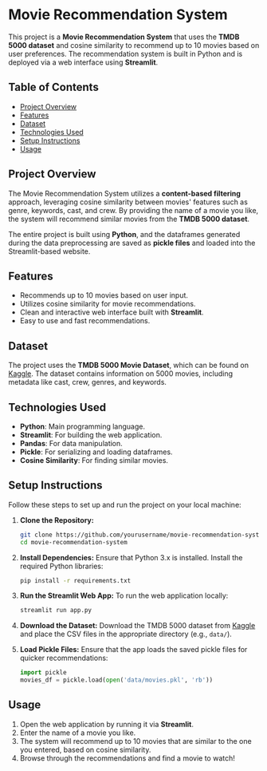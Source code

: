 # Movie Recommendation System

This project is a **Movie Recommendation System** that uses the **TMDB 5000 dataset** and cosine similarity to recommend up to 10 movies based on user preferences. The recommendation system is built in Python and is deployed via a web interface using **Streamlit**.

## Table of Contents
- [Project Overview](#project-overview)
- [Features](#features)
- [Dataset](#dataset)
- [Technologies Used](#technologies-used)
- [Setup Instructions](#setup-instructions)
- [Usage](#usage)

## Project Overview

The Movie Recommendation System utilizes a **content-based filtering** approach, leveraging cosine similarity between movies' features such as genre, keywords, cast, and crew. By providing the name of a movie you like, the system will recommend similar movies from the **TMDB 5000 dataset**.

The entire project is built using **Python**, and the dataframes generated during the data preprocessing are saved as **pickle files** and loaded into the Streamlit-based website.

## Features

- Recommends up to 10 movies based on user input.
- Utilizes cosine similarity for movie recommendations.
- Clean and interactive web interface built with **Streamlit**.
- Easy to use and fast recommendations.

## Dataset

The project uses the **TMDB 5000 Movie Dataset**, which can be found on [Kaggle](https://www.kaggle.com/datasets/tmdb/tmdb-movie-metadata). The dataset contains information on 5000 movies, including metadata like cast, crew, genres, and keywords.

## Technologies Used

- **Python**: Main programming language.
- **Streamlit**: For building the web application.
- **Pandas**: For data manipulation.
- **Pickle**: For serializing and loading dataframes.
- **Cosine Similarity**: For finding similar movies.

## Setup Instructions

Follow these steps to set up and run the project on your local machine:

1. **Clone the Repository:**
    ```bash
    git clone https://github.com/yourusername/movie-recommendation-system.git
    cd movie-recommendation-system
    ```

2. **Install Dependencies:**
    Ensure that Python 3.x is installed. Install the required Python libraries:
    ```bash
    pip install -r requirements.txt
    ```

3. **Run the Streamlit Web App:**
    To run the web application locally:
    ```bash
    streamlit run app.py
    ```

4. **Download the Dataset:**
   Download the TMDB 5000 dataset from [Kaggle](https://www.kaggle.com/datasets/tmdb/tmdb-movie-metadata) and place the CSV files in the appropriate directory (e.g., `data/`).

5. **Load Pickle Files:**
   Ensure that the app loads the saved pickle files for quicker recommendations:
   ```python
   import pickle
   movies_df = pickle.load(open('data/movies.pkl', 'rb'))
   ```

## Usage

1. Open the web application by running it via **Streamlit**.
2. Enter the name of a movie you like.
3. The system will recommend up to 10 movies that are similar to the one you entered, based on cosine similarity.
4. Browse through the recommendations and find a movie to watch!